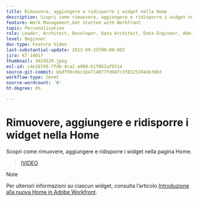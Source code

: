 ```yaml
---
title: Rimuovere, aggiungere e ridisporre i widget nella Home
description: Scopri come rimuovere, aggiungere e ridisporre i widget nella pagina Home.
feature: Work Management,Get Started with Workfront
topic: Personalization
role: Leader, Architect, Developer, Data Architect, Data Engineer, Admin, User
level: Beginner
doc-type: Feature Video
last-substantial-update: 2023-09-25T00:00:00Z
jira: KT-14017
thumbnail: 3424529.jpeg
exl-id: c4e26745-7fdb-4ca2-a968-b1f062afb514
source-git-commit: bbdf99c6bc1be714077fd94fc3f8325394de36b3
workflow-type: tm+mt
source-wordcount: '0'
ht-degree: 0%

---
```


# Rimuovere, aggiungere e ridisporre i widget nella Home

Scopri come rimuovere, aggiungere e ridisporre i widget nella pagina Home.

>[!VIDEO](https://video.tv.adobe.com/v/3424529/?quality=12&learn=on&enablevpops=1)


>[!NOTE]
>
> Per ulteriori informazioni su ciascun widget, consulta l’articolo [Introduzione alla nuova Home in Adobe Workfront](https://experienceleague.adobe.com/docs/workfront/using/basics/home/new-home/get-started-with-new-home.html?lang=it).

